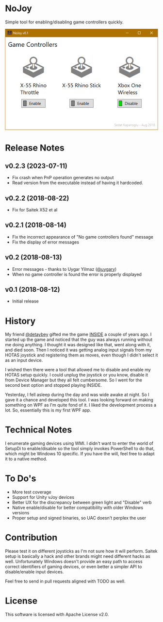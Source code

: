 # NoJoy

Simple tool for enabling/disabling game controllers quickly.

![screenshot](https://github.com/ssg/NoJoy/blob/master/screenshot.png?raw=true)

# Release Notes

## v0.2.3 (2023-07-11)
- Fix crash when PnP operation generates no output
- Read version from the executable instead of having it hardcoded.

## v0.2.2 (2018-08-22)
- Fix for Saitek X52 et al

## v0.2.1 (2018-08-14)
- Fix the incorrect appearance of "No game controllers found" message
- Fix the display of error messages

## v0.2 (2018-08-13)
- Error messages - thanks to Uygar Yilmaz ([@uygary](https://github.com/uygary))
- When no game controller is found the error is properly displayed

## v0.1 (2018-08-12)
- Initial release

# History

My friend [@detaybey](https://github.com/detaybey) gifted me the game [INSIDE](http://www.playdead.com/games/inside/) 
a couple of years ago. I started up the game and noticed that the guy was always running without me 
doing anything. I thought it was designed like that, went along with it, and died soon. Then I noticed it 
was getting analog input signals from my HOTAS joystick and registering them as moves, even though I didn't 
select it as an input device.

I wished then there were a tool that allowed me to disable and enable my HOTAS setup quickly. I could
unplug the joystick or you know, disable it from Device Manager but they all felt cumbersome. So I went
for the second best option and stopped playing INSIDE.

Yesterday, I fell asleep during the day and was wide awake at night. So I gave it a chance and developed
this tool. I was looking forward on making something on WPF as I'm quite fond of it. I liked the development
process a lot. So, essentially this is my first WPF app.

# Technical Notes

I enumerate gaming devices using WMI. I didn't want to enter the world of SetupDi to enable/disable so the tool
simply invokes PowerShell to do that, which might be Windows 10 specific. If you have the will, feel free 
to adapt it to a native method.

# To Do's

- More test coverage
- Support for Unity vJoy devices
- Better UX for the discrepancy between green light and "Disable" verb
- Native enable/disable for better compatibility with older Windows versions
- Proper setup and signed binaries, so UAC doesn't perplex the user

# Contribution

Please test it on different joysticks as I'm not sure how it will perform. Saitek setup is basically a hack
and other brands might need different hacks as well. Unfortunately Windows doesn't provide an easy path to 
access correct identifiers of gaming devices, or even better a simpler API to disable/enable input devices.

Feel free to send in pull requests aligned with TODO as well.

# License

This software is licensed with Apache License v2.0.
